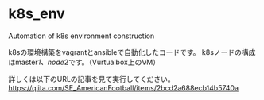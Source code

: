 # k8s_env
Automation of k8s environment construction

k8sの環境構築をvagrantとansibleで自動化したコードです。
k8sノードの構成はmaster*1、node*2です。（Vurtualbox上のVM）

詳しくは以下のURLの記事を見て実行してください。
https://qiita.com/SE_AmericanFootball/items/2bcd2a688ecb14b5740a
